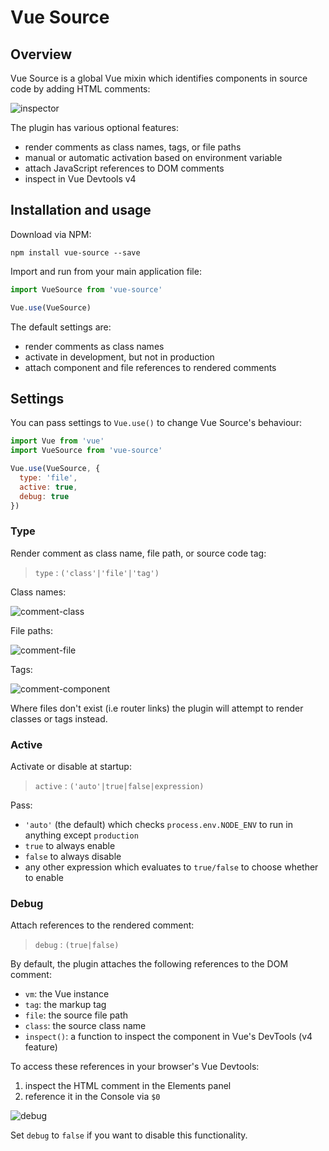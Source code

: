 # Vue Source

## Overview

Vue Source is a global Vue mixin which identifies components in source code by adding HTML comments:

![inspector](https://user-images.githubusercontent.com/132681/32379406-5c3b5528-c0a5-11e7-9eaf-50483e9a306d.png)


The plugin has various optional features:

- render comments as class names, tags, or file paths
- manual or automatic activation based on environment variable
- attach JavaScript references to DOM comments
- inspect in Vue Devtools v4

## Installation and usage

Download via NPM:

```
npm install vue-source --save
```

Import and run from your main application file:

```js
import VueSource from 'vue-source'

Vue.use(VueSource)
```

The default settings are:

- render comments as class names
- activate in development, but not in production
- attach component and file references to rendered comments


## Settings

You can pass settings to `Vue.use()` to change Vue Source's behaviour:

```js
import Vue from 'vue'
import VueSource from 'vue-source'

Vue.use(VueSource, {
  type: 'file',
  active: true,
  debug: true
})
```

### Type

Render comment as class name, file path, or source code tag:

>  `type` : `('class'|'file'|'tag')`

Class names:

![comment-class](https://user-images.githubusercontent.com/132681/36078037-9105de14-0f69-11e8-829c-761143a3c1c8.png)

File paths:

![comment-file](https://user-images.githubusercontent.com/132681/32379421-64c238ec-c0a5-11e7-96d0-1953ee64242c.png)

Tags:

![comment-component](https://user-images.githubusercontent.com/132681/32379414-6133e022-c0a5-11e7-9194-cc72a1dc558d.png)

Where files don't exist (i.e router links) the plugin will attempt to render classes or tags instead.


### Active

Activate or disable at startup:

>  `active` : `('auto'|true|false|expression)`

Pass:

- `'auto'` (the default) which checks `process.env.NODE_ENV` to run in anything except `production`
- `true` to always enable
- `false` to always disable
- any other expression which evaluates to `true/false` to choose whether to enable

### Debug

Attach references to the rendered comment:

> `debug` : `(true|false)`

By default, the plugin attaches the following references to the DOM comment:


- `vm`: the Vue instance
- `tag`: the markup tag
- `file`: the source file path
- `class`: the source class name
- `inspect()`: a function to inspect the component in Vue's DevTools (v4 feature)

To access these references in your browser's Vue Devtools:

1. inspect the HTML comment in the Elements panel
2. reference it in the Console via `$0`

![debug](https://user-images.githubusercontent.com/132681/32379425-68121008-c0a5-11e7-8e4f-055d3684bc46.png)

Set `debug` to `false` if you want to disable this functionality.
